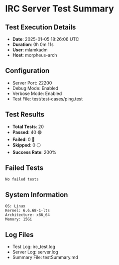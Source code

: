 # IRC Server Test Summary
## Test Execution Details

- **Date**: 2025-01-05 18:26:06 UTC
- **Duration**: 0h 0m 11s
- **User**: mlamkadm
- **Host**: morpheus-arch

## Configuration
- Server Port: 22200
- Debug Mode: Enabled
- Verbose Mode: Enabled
- Test File: test/test-cases/ping.test

## Test Results
- **Total Tests**: 20
- **Passed**: 40 🟢
- **Failed**: 0 🔴
- **Skipped**: 0 ⚪
- **Success Rate**: 200%

## Failed Tests
```
No failed tests
```

## System Information
```
OS: Linux
Kernel: 6.6.68-1-lts
Architecture: x86_64
Memory: 15Gi
```

## Log Files
- Test Log: irc_test.log
- Server Log: server.log
- Summary File: testSummary.md

